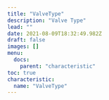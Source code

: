 ```yaml
---
title: "ValveType"
description: "Valve Type"
lead: ""
date: 2021-08-09T18:32:49.982Z
draft: false
images: []
menu:
  docs:
    parent: "characteristic"
toc: true
characteristic:
  name: "ValveType"
---
```

